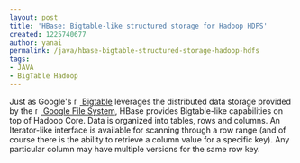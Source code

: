 ```yaml
---
layout: post
title: 'HBase: Bigtable-like structured storage for Hadoop HDFS'
created: 1225740677
author: yanai
permalink: /java/hbase-bigtable-structured-storage-hadoop-hdfs
tags:
- JAVA
- BigTable Hadoop
---
```

<p>Just as Google's <a class="external" rel="nofollow" href="http://labs.google.com/papers/bigtable.html"><img height="11" width="11" src="http://wiki.apache.org/wiki/modern/img/moin-www.png" alt="[WWW]" /> Bigtable</a> leverages the distributed data storage provided by the <a class="external" rel="nofollow" href="http://labs.google.com/papers/gfs.html"><img height="11" width="11" src="http://wiki.apache.org/wiki/modern/img/moin-www.png" alt="[WWW]" /> Google File System</a>, HBase provides Bigtable-like capabilities on top of Hadoop Core. Data is organized into tables, rows and columns. An Iterator-like interface is available for scanning through a row range (and of course there is the ability to retrieve a column value for a specific key). Any particular column may have multiple versions for the same row key.</p>
